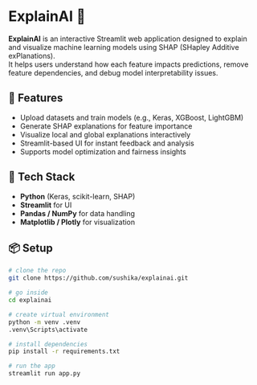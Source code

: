 # ExplainAI 🧠

**ExplainAI** is an interactive Streamlit web application designed to explain and visualize machine learning models using SHAP (SHapley Additive exPlanations).  
It helps users understand how each feature impacts predictions, remove feature dependencies, and debug model interpretability issues.

## 🚀 Features
- Upload datasets and train models (e.g., Keras, XGBoost, LightGBM)
- Generate SHAP explanations for feature importance
- Visualize local and global explanations interactively
- Streamlit-based UI for instant feedback and analysis
- Supports model optimization and fairness insights

## 🧰 Tech Stack
- **Python** (Keras, scikit-learn, SHAP)
- **Streamlit** for UI
- **Pandas / NumPy** for data handling
- **Matplotlib / Plotly** for visualization

## 📦 Setup
```bash
# clone the repo
git clone https://github.com/sushika/explainai.git

# go inside
cd explainai

# create virtual environment
python -m venv .venv
.venv\Scripts\activate

# install dependencies
pip install -r requirements.txt

# run the app
streamlit run app.py
